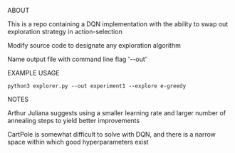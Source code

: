 ABOUT

This is a repo containing a DQN implementation with the ability to swap out exploration strategy in action-selection

Modify source code to designate any exploration algorithm

Name output file with command line flag '--out'

EXAMPLE USAGE

```
python3 explorer.py --out experiment1 --explore e-greedy
```

NOTES

Arthur Juliana suggests using a smaller learning rate and larger number of annealing steps to yield better improvements

CartPole is somewhat difficult to solve with DQN, and there is a narrow space within which good hyperparameters exist
